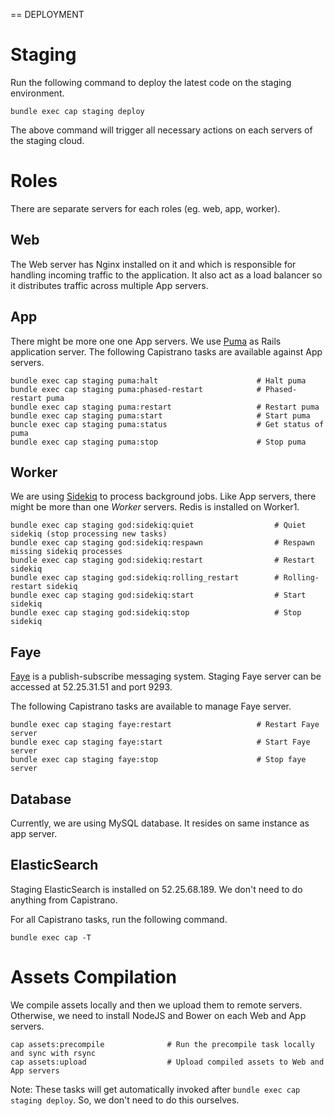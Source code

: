 == DEPLOYMENT


# Staging #

Run the following command to deploy the latest code on the staging environment.

```
bundle exec cap staging deploy
```

The above command will trigger all necessary actions on each servers
of the staging cloud.

# Roles #

There are separate servers for each roles (eg. web, app, worker).

## Web ##

The Web server has Nginx installed on it and which is responsible for handling incoming traffic to the application. It also act as a load balancer so it distributes traffic across multiple App servers.

## App ##

There might be more one one App servers. We use [Puma](http://puma.io/) as Rails application server. The following Capistrano tasks are available against App servers.

```
bundle exec cap staging puma:halt                      # Halt puma
bundle exec cap staging puma:phased-restart            # Phased-restart puma
bundle exec cap staging puma:restart                   # Restart puma
bundle exec cap staging puma:start                     # Start puma
buncle exec cap staging puma:status                    # Get status of puma
bundle exec cap staging puma:stop                      # Stop puma

```

## Worker ##

We are using [Sidekiq](http://sidekiq.org/) to process background jobs. Like App servers, there might be more than one *Worker* servers. Redis is installed on Worker1.

```
bundle exec cap staging god:sidekiq:quiet                  # Quiet sidekiq (stop processing new tasks)
bundle exec cap staging god:sidekiq:respawn                # Respawn missing sidekiq processes
bundle exec cap staging god:sidekiq:restart                # Restart sidekiq
bundle exec cap staging god:sidekiq:rolling_restart        # Rolling-restart sidekiq
bundle exec cap staging god:sidekiq:start                  # Start sidekiq
bundle exec cap staging god:sidekiq:stop                   # Stop sidekiq

```

## Faye ##

[Faye](http://faye.jcoglan.com/) is a publish-subscribe messaging system. Staging Faye server can be accessed at 52.25.31.51 and port 9293.

The following Capistrano tasks are available to manage Faye server.

```
bundle exec cap staging faye:restart                   # Restart Faye server
bundle exec cap staging faye:start                     # Start Faye server
bundle exec cap staging faye:stop                      # Stop faye server
```

## Database ##

Currently, we are using MySQL database. It resides on same instance as app server.

## ElasticSearch ##
Staging ElasticSearch is installed on 52.25.68.189. We don't need to do anything from Capistrano.

For all Capistrano tasks, run the following command.

```
bundle exec cap -T
```

# Assets Compilation #

We compile assets locally and then we upload them to remote servers. Otherwise, we need to install NodeJS and Bower on each Web and App servers.

```
cap assets:precompile              # Run the precompile task locally and sync with rsync
cap assets:upload                  # Upload compiled assets to Web and App servers

```

Note: These tasks will get automatically invoked after `bundle exec cap staging deploy`. So, we don't need to do this ourselves.




